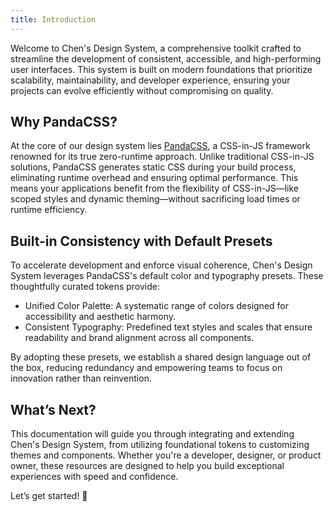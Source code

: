 ```yaml
---
title: Introduction
---
```


Welcome to Chen's Design System, a comprehensive toolkit crafted to streamline the development of consistent, accessible, and high-performing user interfaces. This system is built on modern foundations that prioritize scalability, maintainability, and developer experience, ensuring your projects can evolve efficiently without compromising on quality.

## Why PandaCSS?

At the core of our design system lies [PandaCSS](https://panda-css.com/), a CSS-in-JS framework renowned for its true zero-runtime approach. Unlike traditional CSS-in-JS solutions, PandaCSS generates static CSS during your build process, eliminating runtime overhead and ensuring optimal performance. This means your applications benefit from the flexibility of CSS-in-JS—like scoped styles and dynamic theming—without sacrificing load times or runtime efficiency.

## Built-in Consistency with Default Presets

To accelerate development and enforce visual coherence, Chen's Design System leverages PandaCSS's default color and typography presets. These thoughtfully curated tokens provide:

* Unified Color Palette: A systematic range of colors designed for accessibility and aesthetic harmony.
* Consistent Typography: Predefined text styles and scales that ensure readability and brand alignment across all components.

By adopting these presets, we establish a shared design language out of the box, reducing redundancy and empowering teams to focus on innovation rather than reinvention.

## What’s Next?

This documentation will guide you through integrating and extending Chen's Design System, from utilizing foundational tokens to customizing themes and components. Whether you're a developer, designer, or product owner, these resources are designed to help you build exceptional experiences with speed and confidence.

Let’s get started! 🚀
